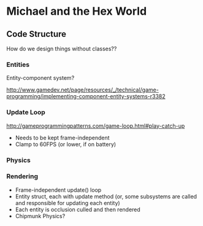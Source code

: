 # Michael and the Hex World

## Code Structure

How do we design things without classes??

### Entities

Entity-component system?

http://www.gamedev.net/page/resources/_/technical/game-programming/implementing-component-entity-systems-r3382

### Update Loop

http://gameprogrammingpatterns.com/game-loop.html#play-catch-up

- Needs to be kept frame-independent
- Clamp to 60FPS (or lower, if on battery)

### Physics

### Rendering

- Frame-independent update() loop
- Entity struct, each with update method (or, some subsystems are called and
  responsible for updating each entity)
- Each entity is occlusion culled and then rendered
- Chipmunk Physics?
